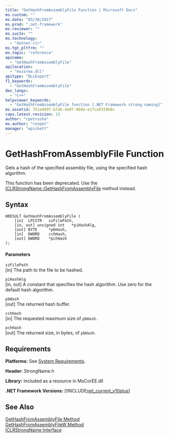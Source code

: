 ```yaml
---
title: "GetHashFromAssemblyFile Function | Microsoft Docs"
ms.custom: ""
ms.date: "03/30/2017"
ms.prod: ".net-framework"
ms.reviewer: ""
ms.suite: ""
ms.technology: 
  - "dotnet-clr"
ms.tgt_pltfrm: ""
ms.topic: "reference"
apiname: 
  - "GetHashFromAssemblyFile"
apilocation: 
  - "mscoree.dll"
apitype: "DLLExport"
f1_keywords: 
  - "GetHashFromAssemblyFile"
dev_langs: 
  - "C++"
helpviewer_keywords: 
  - "GetHashFromAssemblyFile function [.NET Framework strong naming]"
ms.assetid: 751ed69f-b7ab-4e07-80de-e17ca9319b0c
caps.latest.revision: 15
author: "rpetrusha"
ms.author: "ronpet"
manager: "wpickett"
---
```

# GetHashFromAssemblyFile Function
Gets a hash of the specified assembly file, using the specified hash algorithm.  
  
 This function has been deprecated. Use the [ICLRStrongName::GetHashFromAssemblyFile](../../../../docs/framework/unmanaged-api/hosting/iclrstrongname-gethashfromassemblyfile-method.md) method instead.  
  
## Syntax  
  
```  
HRESULT GetHashFromAssemblyFile (  
    [in]  LPCSTR   szFilePath,  
    [in, out] unsigned int   *piHashAlg,  
    [out] BYTE     *pbHash,  
    [in]  DWORD    cchHash,  
    [out] DWORD    *pchHash  
);  
```  
  
#### Parameters  
 `szFilePath`  
 [in] The path to the file to be hashed.  
  
 `piHashAlg`  
 [in, out] A constant that specifies the hash algorithm. Use zero for the default hash algorithm.  
  
 `pbHash`  
 [out] The returned hash buffer.  
  
 `cchHash`  
 [in] The requested maximum size of `pbHash`.  
  
 `pchHash`  
 [out] The returned size, in bytes, of `pbHash`.  
  
## Requirements  
 **Platforms:** See [System Requirements](../../../../docs/framework/get-started/system-requirements.md).  
  
 **Header:** StrongName.h  
  
 **Library:** Included as a resource in MsCorEE.dll  
  
 **.NET Framework Versions:** [!INCLUDE[net_current_v10plus](../../../../includes/net-current-v10plus-md.md)]  
  
## See Also  
 [GetHashFromAssemblyFile Method](../../../../docs/framework/unmanaged-api/hosting/iclrstrongname-gethashfromassemblyfile-method.md)   
 [GetHashFromAssemblyFileW Method](../../../../docs/framework/unmanaged-api/hosting/iclrstrongname-gethashfromassemblyfilew-method.md)   
 [ICLRStrongName Interface](../../../../docs/framework/unmanaged-api/hosting/iclrstrongname-interface.md)